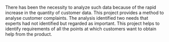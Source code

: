 There has been the necessity to analyze such data because of the rapid increase in the quantity of customer data. This project provides a method to analyse customer complaints. The analysis identified two needs that experts had not identified but regarded as important. This project helps to identify requirements of all the points at which customers want to obtain help from the product.
